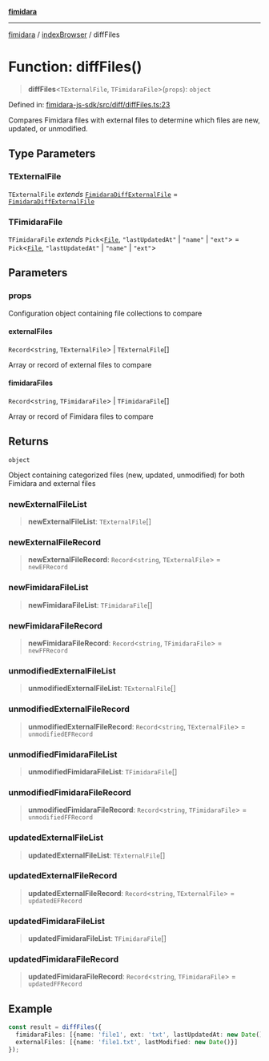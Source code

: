 [**fimidara**](../../README.md)

***

[fimidara](../../modules.md) / [indexBrowser](../README.md) / diffFiles

# Function: diffFiles()

> **diffFiles**\<`TExternalFile`, `TFimidaraFile`\>(`props`): `object`

Defined in: [fimidara-js-sdk/src/diff/diffFiles.ts:23](https://github.com/softkave/fimidara/blob/feac071900ab8644442d355e5cb5db9df2f34600/fimidara-js-sdk/src/diff/diffFiles.ts#L23)

Compares Fimidara files with external files to determine which files are new, updated, or unmodified.

## Type Parameters

### TExternalFile

`TExternalFile` *extends* [`FimidaraDiffExternalFile`](../type-aliases/FimidaraDiffExternalFile.md) = [`FimidaraDiffExternalFile`](../type-aliases/FimidaraDiffExternalFile.md)

### TFimidaraFile

`TFimidaraFile` *extends* `Pick`\<[`File`](../type-aliases/File.md), `"lastUpdatedAt"` \| `"name"` \| `"ext"`\> = `Pick`\<[`File`](../type-aliases/File.md), `"lastUpdatedAt"` \| `"name"` \| `"ext"`\>

## Parameters

### props

Configuration object containing file collections to compare

#### externalFiles

`Record`\<`string`, `TExternalFile`\> \| `TExternalFile`[]

Array or record of external files to compare

#### fimidaraFiles

`Record`\<`string`, `TFimidaraFile`\> \| `TFimidaraFile`[]

Array or record of Fimidara files to compare

## Returns

`object`

Object containing categorized files (new, updated, unmodified) for both Fimidara and external files

### newExternalFileList

> **newExternalFileList**: `TExternalFile`[]

### newExternalFileRecord

> **newExternalFileRecord**: `Record`\<`string`, `TExternalFile`\> = `newEFRecord`

### newFimidaraFileList

> **newFimidaraFileList**: `TFimidaraFile`[]

### newFimidaraFileRecord

> **newFimidaraFileRecord**: `Record`\<`string`, `TFimidaraFile`\> = `newFFRecord`

### unmodifiedExternalFileList

> **unmodifiedExternalFileList**: `TExternalFile`[]

### unmodifiedExternalFileRecord

> **unmodifiedExternalFileRecord**: `Record`\<`string`, `TExternalFile`\> = `unmodifiedEFRecord`

### unmodifiedFimidaraFileList

> **unmodifiedFimidaraFileList**: `TFimidaraFile`[]

### unmodifiedFimidaraFileRecord

> **unmodifiedFimidaraFileRecord**: `Record`\<`string`, `TFimidaraFile`\> = `unmodifiedFFRecord`

### updatedExternalFileList

> **updatedExternalFileList**: `TExternalFile`[]

### updatedExternalFileRecord

> **updatedExternalFileRecord**: `Record`\<`string`, `TExternalFile`\> = `updatedEFRecord`

### updatedFimidaraFileList

> **updatedFimidaraFileList**: `TFimidaraFile`[]

### updatedFimidaraFileRecord

> **updatedFimidaraFileRecord**: `Record`\<`string`, `TFimidaraFile`\> = `updatedFFRecord`

## Example

```typescript
const result = diffFiles({
  fimidaraFiles: [{name: 'file1', ext: 'txt', lastUpdatedAt: new Date()}],
  externalFiles: [{name: 'file1.txt', lastModified: new Date()}]
});
```
